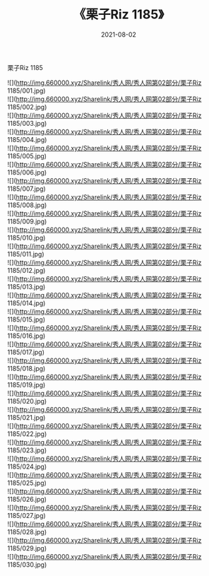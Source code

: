 ﻿---
layout: post
title:  《栗子Riz 1185》
date:   2021-08-02
img: http://img.660000.xyz/Sharelink/秀人网/秀人网第02部分/栗子Riz 1185/000.jpg
categories: [美女, 清纯, 唯美]
---

栗子Riz 1185

  ![](http://img.660000.xyz/Sharelink/秀人网/秀人网第02部分/栗子Riz 1185/001.jpg) <br> ![](http://img.660000.xyz/Sharelink/秀人网/秀人网第02部分/栗子Riz 1185/002.jpg) <br> ![](http://img.660000.xyz/Sharelink/秀人网/秀人网第02部分/栗子Riz 1185/003.jpg) <br> ![](http://img.660000.xyz/Sharelink/秀人网/秀人网第02部分/栗子Riz 1185/004.jpg) <br> ![](http://img.660000.xyz/Sharelink/秀人网/秀人网第02部分/栗子Riz 1185/005.jpg) <br> ![](http://img.660000.xyz/Sharelink/秀人网/秀人网第02部分/栗子Riz 1185/006.jpg) <br> ![](http://img.660000.xyz/Sharelink/秀人网/秀人网第02部分/栗子Riz 1185/007.jpg) <br> ![](http://img.660000.xyz/Sharelink/秀人网/秀人网第02部分/栗子Riz 1185/008.jpg) <br> ![](http://img.660000.xyz/Sharelink/秀人网/秀人网第02部分/栗子Riz 1185/009.jpg) <br> ![](http://img.660000.xyz/Sharelink/秀人网/秀人网第02部分/栗子Riz 1185/010.jpg) <br> ![](http://img.660000.xyz/Sharelink/秀人网/秀人网第02部分/栗子Riz 1185/011.jpg) <br> ![](http://img.660000.xyz/Sharelink/秀人网/秀人网第02部分/栗子Riz 1185/012.jpg) <br> ![](http://img.660000.xyz/Sharelink/秀人网/秀人网第02部分/栗子Riz 1185/013.jpg) <br> ![](http://img.660000.xyz/Sharelink/秀人网/秀人网第02部分/栗子Riz 1185/014.jpg) <br> ![](http://img.660000.xyz/Sharelink/秀人网/秀人网第02部分/栗子Riz 1185/015.jpg) <br> ![](http://img.660000.xyz/Sharelink/秀人网/秀人网第02部分/栗子Riz 1185/016.jpg) <br> ![](http://img.660000.xyz/Sharelink/秀人网/秀人网第02部分/栗子Riz 1185/017.jpg) <br> ![](http://img.660000.xyz/Sharelink/秀人网/秀人网第02部分/栗子Riz 1185/018.jpg) <br> ![](http://img.660000.xyz/Sharelink/秀人网/秀人网第02部分/栗子Riz 1185/019.jpg) <br> ![](http://img.660000.xyz/Sharelink/秀人网/秀人网第02部分/栗子Riz 1185/020.jpg) <br> ![](http://img.660000.xyz/Sharelink/秀人网/秀人网第02部分/栗子Riz 1185/021.jpg) <br> ![](http://img.660000.xyz/Sharelink/秀人网/秀人网第02部分/栗子Riz 1185/022.jpg) <br> ![](http://img.660000.xyz/Sharelink/秀人网/秀人网第02部分/栗子Riz 1185/023.jpg) <br> ![](http://img.660000.xyz/Sharelink/秀人网/秀人网第02部分/栗子Riz 1185/024.jpg) <br> ![](http://img.660000.xyz/Sharelink/秀人网/秀人网第02部分/栗子Riz 1185/025.jpg) <br> ![](http://img.660000.xyz/Sharelink/秀人网/秀人网第02部分/栗子Riz 1185/026.jpg) <br> ![](http://img.660000.xyz/Sharelink/秀人网/秀人网第02部分/栗子Riz 1185/027.jpg) <br> ![](http://img.660000.xyz/Sharelink/秀人网/秀人网第02部分/栗子Riz 1185/028.jpg) <br> ![](http://img.660000.xyz/Sharelink/秀人网/秀人网第02部分/栗子Riz 1185/029.jpg) <br> ![](http://img.660000.xyz/Sharelink/秀人网/秀人网第02部分/栗子Riz 1185/030.jpg) <br>